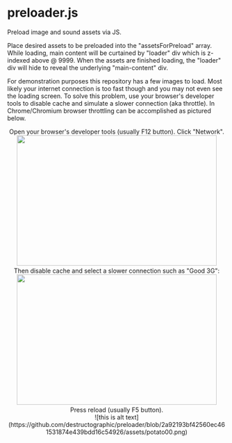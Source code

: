 # preloader.js

Preload image and sound assets via JS.

Place desired assets to be preloaded into the "assetsForPreload" array. While loading, main content will be curtained by "loader" div which is z-indexed above @ 9999. When the assets are finished loading, the "loader" div will hide to reveal the underlying "main-content" div.

For demonstration purposes this repository has a few images to load. Most likely your internet connection is too fast though and you may not even see the loading screen. To solve this problem, use your browser's developer tools to disable cache and simulate a slower connection (aka throttle). In Chrome/Chromium browser throttling can be accomplished as pictured below. 
<p align="center">
	Open your browser's developer tools (usually F12 button). Click "Network".<br />
  <img width="460" height="300" src="https://destructographic.github.io/preloader/assets/throttle1.png"> <br />
	Then disable cache and select a slower connection such as "Good 3G": <br />
  <img width="460" height="300" src="https://destructographic.github.io/preloader/assets/throttle2.png"> <br />
  Press reload (usually F5 button). <br />
  ![this is alt text](https://github.com/destructographic/preloader/blob/2a92193bf42560ec461531874e439bdd16c54926/assets/potato00.png)
</p>
